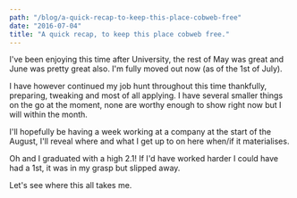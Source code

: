 ```yaml
---
path: "/blog/a-quick-recap-to-keep-this-place-cobweb-free"
date: "2016-07-04"
title: "A quick recap, to keep this place cobweb free."
---
```

I've been enjoying this time after University, the rest of May was great and June was pretty great also. I'm fully moved out now (as of the 1st of July).

I have however continued my job hunt throughout this time thankfully, preparing, tweaking and most of all applying. I have several smaller things on the go at the moment, none are worthy enough to show right now but I will within the month.

I'll hopefully be having a week working at a company at the start of the August, I'll reveal where and what I get up to on here when/if it materialises.



Oh and I graduated with a high 2.1! If I'd have worked harder I could have had a 1st, it was in my grasp but slipped away.

Let's see where this all takes me.



